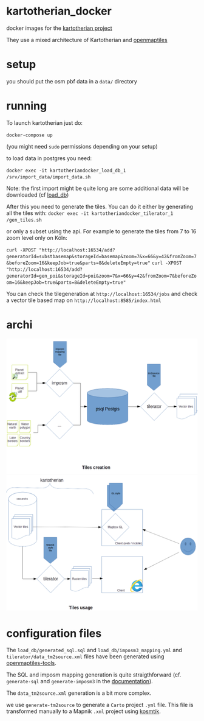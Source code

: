 # kartotherian_docker
docker images for the [kartotherian project](https://github.com/kartotherian/kartotherian)

They use a mixed architecture of Kartotherian and [openmaptiles](https://github.com/openmaptiles/openmaptiles)

# setup

you should put the osm pbf data in a `data/` directory

# running

To launch kartotherian just do:

`docker-compose up`

(you might need `sudo` permissions depending on your setup)

to load data in postgres you need:

`docker exec -it kartotheriandocker_load_db_1 /srv/import_data/import_data.sh`

Note: the first import might be quite long are some additional data will be downloaded (cf [load_db](https://github.com/QwantResearch/kartotherian_docker/blob/master/load_db/readme.md))

After this you need to generate the tiles. You can do it either by generating all the tiles with:
`docker exec -it kartotheriandocker_tilerator_1 /gen_tiles.sh`

or only a subset using the api.
For example to generate the tiles from 7 to 16 zoom level only on Köln:

`curl -XPOST "http://localhost:16534/add?generatorId=substbasemap&storageId=basemap&zoom=7&x=66&y=42&fromZoom=7&beforeZoom=16&keepJob=true&parts=8&deleteEmpty=true"`
`curl -XPOST "http://localhost:16534/add?generatorId=gen_poi&storageId=poi&zoom=7&x=66&y=42&fromZoom=7&beforeZoom=16&keepJob=true&parts=8&deleteEmpty=true"`

You can check the tilegeneration at `http://localhost:16534/jobs` and check a vector tile based map on `http://localhost:8585/index.html`


# archi

![Tile generation](documentation/tile_gen.png)
![Tile use](documentation/tile_use.png)

# configuration files

The `load_db/generated_sql.sql` and `load_db/imposm3_mapping.yml` and `tilerator/data_tm2source.xml` files have been generated using [openmaptiles-tools](https://github.com/openmaptiles/openmaptiles-tools).

The SQL and imposm mapping generation is quite straigthforward (cf. `generate-sql` and `generate-imposm3` in the [documentation](https://github.com/openmaptiles/openmaptiles-tools/blob/master/README.md)).

The `data_tm2source.xml` generation is a bit more complex.

we use `generate-tm2source` to generate a `Carto` project `.yml` file.
This file is transformed manually to a Mapnik `.xml` project using [kosmtik](https://github.com/kosmtik/kosmtik).

